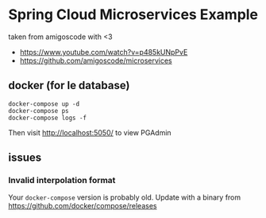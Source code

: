 # Spring Cloud Microservices Example

taken from amigoscode with <3

- <https://www.youtube.com/watch?v=p485kUNpPvE>
- <https://github.com/amigoscode/microservices>

## docker (for le database)

    docker-compose up -d
    docker-compose ps
    docker-compose logs -f

Then visit <http://localhost:5050/> to view PGAdmin

## issues

### Invalid interpolation format

Your `docker-compose` version is probably old. Update with a binary from https://github.com/docker/compose/releases
